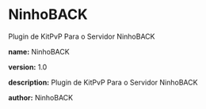 # NinhoBACK
Plugin de KitPvP Para o Servidor NinhoBACK

**name:** NinhoBACK

**version:** 1.0

**description:** Plugin de KitPvP Para o Servidor NinhoBACK

**author:** NinhoBACK
